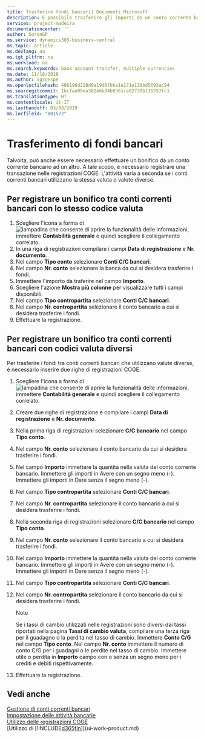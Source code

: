 ```yaml
---
title: Trasferire fondi bancari| Documenti Microsoft
description: È possibile trasferire gli importi da un conto corrente bancario a un altro, incluse le valute diverse, tramite la registrazione della transazione nelle registrazioni COGE.
services: project-madeira
documentationcenter: ''
author: SorenGP
ms.service: dynamics365-business-central
ms.topic: article
ms.devlang: na
ms.tgt_pltfrm: na
ms.workload: na
ms.search.keywords: bank account transfer, multiple currencies
ms.date: 11/18/2018
ms.author: sgroespe
ms.openlocfilehash: 486196d228d9a19d6fbba1e171e138bd5693ac94
ms.sourcegitcommit: 1bcfaa99ea302e6b84b8361ca02730b135557fc1
ms.translationtype: HT
ms.contentlocale: it-IT
ms.lasthandoff: 03/08/2019
ms.locfileid: "801572"
---
```

# <a name="transfer-bank-funds"></a>Trasferimento di fondi bancari
Talvolta, può anche essere necessario effettuare un bonifico da un conto corrente bancario ad un altro. A tale scopo, è necessario registrare una transazione nelle registrazioni COGE. L'attività varia a seconda se i conti correnti bancari utilizzano la stessa valuta o valute diverse.

## <a name="to-post-a-transfer-between-bank-accounts-with-the-same-currency-code"></a>Per registrare un bonifico tra conti correnti bancari con lo stesso codice valuta
1. Scegliere l'icona a forma di ![lampadina che consente di aprire la funzionalità delle informazioni](media/ui-search/search_small.png "Informazioni sull'operazione che si desidera eseguire"), immettere **Contabilità generale** e quindi scegliere il collegamento correlato.
2. In una riga di registrazioni compilare i campi **Data di registrazione** e **Nr. documento**.
3. Nel campo **Tipo conto** selezionare **Conti C/C bancari**.
4. Nel campo **Nr. conto** selezionare la banca da cui si desidera trasferire i fondi.
5. Immettere l'importo da traferire nel campo **Importo**.
6. Scegliere l'azione **Mostra più colonne** per visualizzare tutti i campi disponibili.
7. Nel campo **Tipo contropartita** selezionare **Conti C/C bancari**.
8. Nel campo **Nr. contropartita** selezionare il conto bancario a cui si desidera trasferire i fondi.
9. Effettuare la registrazione.

## <a name="to-post-a-transfer-between-bank-accounts-with-different-currency-codes"></a>Per registrare un bonifico tra conti correnti bancari con codici valuta diversi
Per trasferire i fondi tra conti correnti bancari che utilizzano valute diverse, è necessario inserire due righe di registrazioni COGE.

1. Scegliere l'icona a forma di ![lampadina che consente di aprire la funzionalità delle informazioni](media/ui-search/search_small.png "Informazioni sull'operazione che si desidera eseguire"), immettere **Contabilità generale** e quindi scegliere il collegamento correlato.
2. Creare due righe di registrazione e compilare i campi **Data di registrazione** e **Nr. documento**.
3. Nella prima riga di registrazioni selezionare **C/C bancario** nel campo **Tipo conto**.
4. Nel campo **Nr. conto** selezionare il conto bancario da cui si desidera trasferire i fondi.
5. Nel campo **Importo** immettere la quantità nella valuta del conto corrente bancario. Immettere gli importi in Avere con un segno meno (-). Immettere gli importi in Dare senza il segno meno (-).
6. Nel campo **Tipo contropartita** selezionare **Conti C/C bancari**.
7. Nel campo **Nr. contropartita** selezionare il conto bancario a cui si desidera trasferire i fondi.
8. Nella seconda riga di registrazioni selezionare **C/C bancario** nel campo **Tipo conto**.
9. Nel campo **Nr. conto** selezionare il conto bancario a cui si desidera trasferire i fondi.
10. Nel campo **Importo** immettere la quantità nella valuta del conto corrente bancario. Immettere gli importi in Avere con un segno meno (-). Immettere gli importi in Dare senza il segno meno (-).
11. Nel campo **Tipo contropartita** selezionare **Conti C/C bancari**.  
12. Nel campo **Nr. contropartita** selezionare il conto bancario da cui si desidera trasferire i fondi.

    > [!NOTE]  
    > Se i tassi di cambio utilizzati nelle registrazioni sono diversi dai tassi riportati nella pagina **Tassi di cambio valuta**, compilare una terza riga per il guadagno o la perdita nel tasso di cambio. Immettere **Conto C/G** nel campo **Tipo conto**. Nel campo **Nr. conto** immettere il numero di conto C/G per i guadagni o le perdite nel tasso di cambio. Immettere utile o perdita in **Importo** campo con o senza un segno meno per i crediti e debiti rispettivamente.
13. Effettuare la registrazione.

## <a name="see-also"></a>Vedi anche
[Gestione di conti correnti bancari](bank-manage-bank-accounts.md)  
[Impostazione delle attività bancarie](bank-setup-banking.md)  
[Utilizzo delle registrazioni COGE](ui-work-general-journals.md)  
[Utilizzo di [!INCLUDE[d365fin](includes/d365fin_md.md)]](ui-work-product.md)
